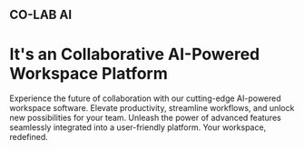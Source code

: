 
## CO-LAB AI

# It's an Collaborative AI-Powered Workspace Platform


Experience the future of collaboration with our cutting-edge AI-powered workspace software. Elevate productivity, streamline workflows, and unlock new possibilities for your team. Unleash the power of advanced features seamlessly integrated into a user-friendly platform. Your workspace, redefined.
